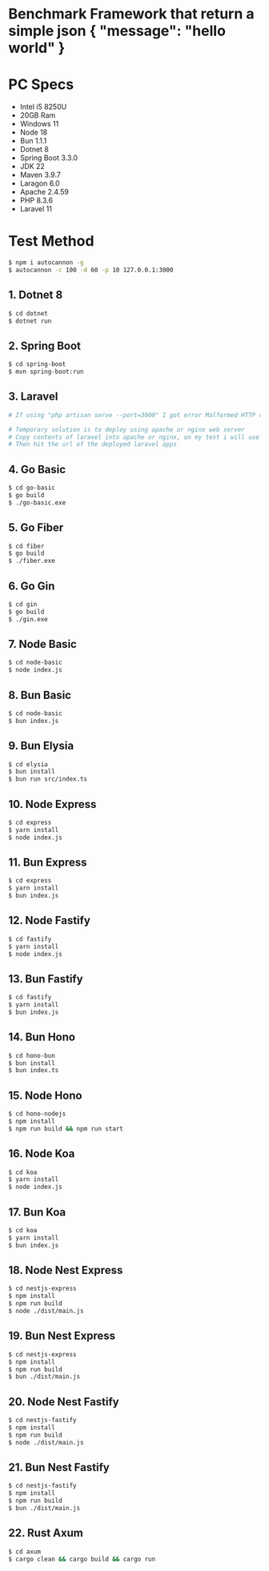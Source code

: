 # Benchmark Framework that return a simple json { "message": "hello world" }

# PC Specs
- Intel i5 8250U
- 20GB Ram
- Windows 11
- Node 18
- Bun 1.1.1
- Dotnet 8
- Spring Boot 3.3.0
- JDK 22
- Maven 3.9.7
- Laragon 6.0
- Apache 2.4.59
- PHP 8.3.6
- Laravel 11

# Test Method

```bash
$ npm i autocannon -g
$ autocannon -c 100 -d 60 -p 10 127.0.0.1:3000
```

## 1. Dotnet 8

```bash
$ cd dotnet
$ dotnet run
```

## 2. Spring Boot

```bash
$ cd spring-boot
$ mvn spring-boot:run
```

## 3. Laravel

```bash
# If using "php artisan serve --port=3000" I got error Malformed HTTP request

# Temporary solution is to deploy using apache or nginx web server
# Copy contents of laravel into apache or nginx, on my test i will use apache with laragon
# Then hit the url of the deployed laravel apps
```

## 4. Go Basic

```bash
$ cd go-basic
$ go build
$ ./go-basic.exe
```

## 5. Go Fiber

```bash
$ cd fiber
$ go build
$ ./fiber.exe
```

## 6. Go Gin

```bash
$ cd gin
$ go build
$ ./gin.exe
```

## 7. Node Basic

```bash
$ cd node-basic
$ node index.js
```

## 8. Bun Basic

```bash
$ cd node-basic
$ bun index.js
```

## 9. Bun Elysia

```bash
$ cd elysia
$ bun install
$ bun run src/index.ts
```

## 10. Node Express

```bash
$ cd express
$ yarn install
$ node index.js
```

## 11. Bun Express

```bash
$ cd express
$ yarn install
$ bun index.js
```

## 12. Node Fastify

```bash
$ cd fastify
$ yarn install
$ node index.js
```

## 13. Bun Fastify

```bash
$ cd fastify
$ yarn install
$ bun index.js
```

## 14. Bun Hono

```bash
$ cd hono-bun
$ bun install
$ bun index.ts
```

## 15. Node Hono

```bash
$ cd hono-nodejs
$ npm install
$ npm run build && npm run start
```

## 16. Node Koa

```bash
$ cd koa
$ yarn install
$ node index.js
```

## 17. Bun Koa

```bash
$ cd koa
$ yarn install
$ bun index.js
```

## 18. Node Nest Express

```bash
$ cd nestjs-express
$ npm install
$ npm run build
$ node ./dist/main.js
```

## 19. Bun Nest Express

```bash
$ cd nestjs-express
$ npm install
$ npm run build
$ bun ./dist/main.js
```

## 20. Node Nest Fastify

```bash
$ cd nestjs-fastify
$ npm install
$ npm run build
$ node ./dist/main.js
```

## 21. Bun Nest Fastify

```bash
$ cd nestjs-fastify
$ npm install
$ npm run build
$ bun ./dist/main.js
```

## 22. Rust Axum

```bash
$ cd axum
$ cargo clean && cargo build && cargo run
```
